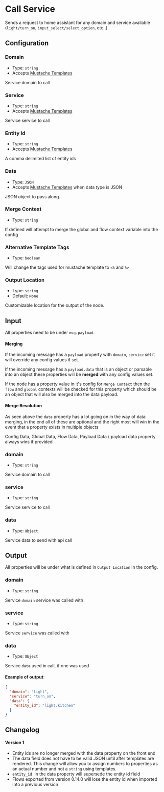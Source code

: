 # Call Service

Sends a request to home assistant for any domain and service available (`light/turn_on`, `input_select/select_option`, etc..)

## Configuration

### Domain <Badge text="required"/>

- Type: `string`
- Accepts [Mustache Templates](/guide/mustache-templates.md)

Service domain to call

### Service <Badge text="required"/>

- Type: `string`
- Accepts [Mustache Templates](/guide/mustache-templates.md)

Service service to call

### Entity Id

- Type: `string`
- Accepts [Mustache Templates](/guide/mustache-templates.md)

A comma delimited list of entity ids

### Data

- Type: `JSON`
- Accepts [Mustache Templates](/guide/mustache-templates.md) when data type is JSON

JSON object to pass along.

### Merge Context

- Type: `string`

If defined will attempt to merge the global and flow context variable into the config

### Alternative Template Tags

- Type: `boolean`

Will change the tags used for mustache template to `<%` and `%>`

### Output Location

- Type: `string`
- Default: `None`

Customizable location for the output of the node.

## Input

All properties need to be under `msg.payload`.

#### Merging

If the incoming message has a `payload` property with `domain`, `service` set it will override any config values if set.

If the incoming message has a `payload.data` that is an object or parsable into an object these properties will be <strong>merged</strong> with any config values set.

If the node has a property value in it's config for `Merge Context` then the `flow` and `global` contexts will be checked for this property which should be an object that will also be merged into the data payload.

#### Merge Resolution

As seen above the `data` property has a lot going on in the way of data merging, in the end all of these are optional and the right most will win in the event that a property exists in multiple objects

Config Data, Global Data, Flow Data, Payload Data ( payload data property always
wins if provided

### domain

- Type: `string`

Service domain to call

### service

- Type: `string`

Service service to call

### data

- Type: `Object`

Service data to send with api call

## Output

All properties will be under what is defined in `Output Location` in the config.

### domain

- Type: `string`

Service `domain` service was called with

### service

- Type: `string`

Service `service` was called with

### data

- Type: `Object`

Service `data` used in call, if one was used

#### Example of output:

```json
{
  "domain": "light",
  "service": "turn_on",
  "data": {
    "entity_id": "light.kitchen"
  }
}
```

## Changelog

#### Version 1

- Entity ids are no longer merged with the data property on the front end
- The data field does not have to be valid JSON until after templates are rendered. This change will allow you to assign numbers to properties as an actual number and not a `string` using templates.
- `entity_id`  in the data property will supersede the entity id field
- Flows exported from version 0.14.0 will lose the entity id when imported into
  a previous version
